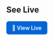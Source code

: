 ## See Live 
<a href="https://my-resume-git-main-3dmmp.vercel.app/](https://photostock-nue9.onrender.com" target="_blank" rel="noopener noreferrer" style="display:inline-block;padding:8px 14px;border-radius:6px;border:1px solid #0366d6;background:#0366d6;color:#fff;text-decoration:none;font-weight:600">
  🔗 View Live
</a>
